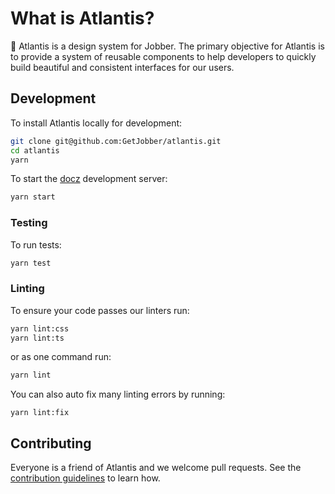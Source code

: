 # What is Atlantis?

🔱 Atlantis is a design system for Jobber. The primary objective for Atlantis is
to provide a system of reusable components to help developers to quickly build
beautiful and consistent interfaces for our users.

## Development

To install Atlantis locally for development:

```sh
git clone git@github.com:GetJobber/atlantis.git
cd atlantis
yarn
```

To start the [docz](https://www.docz.site/) development server:

```sh
yarn start
```

### Testing

To run tests:

```sh
yarn test
```

### Linting

To ensure your code passes our linters run:

```sh
yarn lint:css
yarn lint:ts
```

or as one command run:

```sh
yarn lint
```

You can also auto fix many linting errors by running:

```
yarn lint:fix
```

## Contributing

Everyone is a friend of Atlantis and we welcome pull requests. See the
[contribution guidelines](/CONTRIBUTING.md) to learn how.
